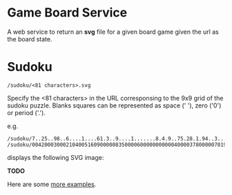 # Game Board Service

A web service to return an **svg** file for a given board game given the url as the board state.

# Sudoku

```
/sudoku/<81 characters>.svg
```

Specify the <81 characters> in the URL corresponsing to the 9x9 grid of the sudoku puzzle. Blanks squares can be represented as space (' '), zero ('0') or period ('.').

e.g.
```
/sudoku/7..25..98..6....1....61.3..9....1.......8.4.9..75.28.1.94..3.......4923.61.....4..svg
/sudoku/004200030002104005160900000835000060000000000040000378000007019500602700090003200.svg
```

displays the following SVG image:

**TODO**

Here are some [more examples](http://forum.enjoysudoku.com/patterns-game-results-t6291.html).